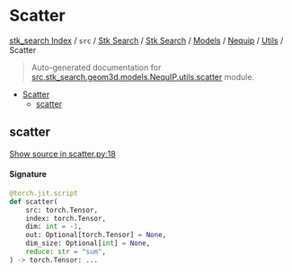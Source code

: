 # Scatter

[stk_search Index](../../../../../../README.md#stk_search-index) / `src` / [Stk Search](../../../../index.md#stk-search) / [Stk Search](../../../../index.md#stk-search) / [Models](../../index.md#models) / [Nequip](../index.md#nequip) / [Utils](./index.md#utils) / Scatter

> Auto-generated documentation for [src.stk_search.geom3d.models.NequIP.utils.scatter](https://github.com/mohammedazzouzi15/STK_search/blob/main/src/stk_search/geom3d/models/NequIP/utils/scatter.py) module.

- [Scatter](#scatter)
  - [scatter](#scatter)

## scatter

[Show source in scatter.py:18](https://github.com/mohammedazzouzi15/STK_search/blob/main/src/stk_search/geom3d/models/NequIP/utils/scatter.py#L18)

#### Signature

```python
@torch.jit.script
def scatter(
    src: torch.Tensor,
    index: torch.Tensor,
    dim: int = -1,
    out: Optional[torch.Tensor] = None,
    dim_size: Optional[int] = None,
    reduce: str = "sum",
) -> torch.Tensor: ...
```